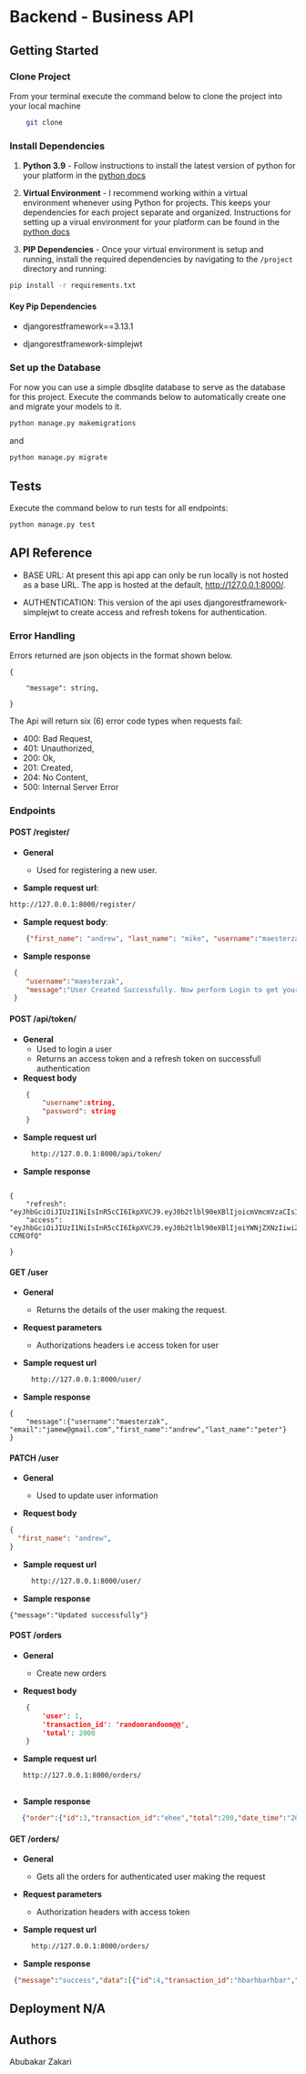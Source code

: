 # **Backend - Business API**

## **Getting Started**

### **Clone Project**
From your terminal execute the command below to clone the project into your local machine
```bash
    git clone 
```

### **Install Dependencies**

1. **Python 3.9** - Follow instructions to install the latest version of python for your platform in the [python docs](https://docs.python.org/3/using/unix.html#getting-and-installing-the-latest-version-of-python)

2. **Virtual Environment** - I recommend working within a virtual environment whenever using Python for projects. This keeps your dependencies for each project separate and organized. Instructions for setting up a virual environment for your platform can be found in the [python docs](https://packaging.python.org/guides/installing-using-pip-and-virtual-environments/)

3. **PIP Dependencies** - Once your virtual environment is setup and running, install the required dependencies by navigating to the `/project` directory and running:

```bash
pip install -r requirements.txt
```

#### **Key Pip Dependencies**

- djangorestframework==3.13.1

- djangorestframework-simplejwt


### **Set up the Database**

For now you can use a simple dbsqlite database to serve as the database for this project. Execute the commands below to automatically create one and migrate your models to it.

```bash
python manage.py makemigrations
```
and

```bash
python manage.py migrate
```

## **Tests**

Execute the command below to run tests for all endpoints:

```bash
python manage.py test
```


## **API Reference**

- BASE URL: At present this api app can only be run locally is not hosted as a base URL. The app is hosted at the default, http://127.0.0.1:8000/.

- AUTHENTICATION: This version of the api uses djangorestframework-simplejwt to create access and refresh tokens for authentication.

### **Error Handling**

Errors returned are json objects in the format shown below.

``` json5
{

    "message": string,

}
```

The Api will return six (6) error code types when requests fail:

- 400: Bad Request,
- 401: Unauthorized,
- 200: Ok,
- 201: Created,
- 204: No Content,
- 500: Internal Server Error

### **Endpoints**

#### **POST /register/**

- **General**

    - Used for registering a new user.
    
 - **Sample request url**:
``` bash 
http://127.0.0.1:8000/register/
```

- **Sample request body**:
``` json
    {"first_name": "andrew", "last_name": "mike", "username":"maesterzak","password":"mike@@1aa"}
```

 - **Sample response**

``` json
 {
    "username":"maesterzak",
    "message":"User Created Successfully. Now perform Login to get your token"
 }
```

#### **POST /api/token/**

- **General**
  - Used to login a user
  - Returns an access token and a refresh token on successfull authentication 
- **Request body**
``` json
    {
        "username":string,
        "password": string
    }
```

- **Sample request url**
  ``` bash
    http://127.0.0.1:8000/api/token/
  ```

- **Sample response**

```json5

{
    "refresh": "eyJhbGciOiJIUzI1NiIsInR5cCI6IkpXVCJ9.eyJ0b2tlbl90eXBlIjoicmVmcmVzaCIsImV4cCI6MTY2Mzk0MDc3NCwiaWF0IjoxNjYzODU0Mzc0LCJqdGkiOiJmNDM3NGFmYTI0MTI0ZTA1OTM1MWJhNGI2MmJlMzQyYSIsInVzZXJfaWQiOjIyfQ.79VFo8MVgQktutWmWv8BOs8d85S5NWs5jbhsEfHJ5u8",
    "access": "eyJhbGciOiJIUzI1NiIsInR5cCI6IkpXVCJ9.eyJ0b2tlbl90eXBlIjoiYWNjZXNzIiwiZXhwIjoxNjYzODYyMTc0LCJpYXQiOjE2NjM4NTQzNzQsImp0aSI6IjdjMTQ0OGZkNzg2MzQwZTBiNDk0YjNjMTY2ZjgzZGY2IiwidXNlcl9pZCI6MjJ9.cjesnPnn7cmFJjVCZLki2AmReb2jO5H4aTQ-CCMEOfQ"

} 
```

#### **GET /user**

- **General**
    - Returns the details of the user making the request.

- **Request parameters**
    - Authorizations headers i.e access token for user

- **Sample request url**
  ``` bash
    http://127.0.0.1:8000/user/
  ```

- **Sample response**

```json5
{
    "message":{"username":"maesterzak",             "email":"jamew@gmail.com","first_name":"andrew","last_name":"peter"}
}
```


#### **PATCH /user**

- **General**
    - Used to update user information

- **Request body**
``` json
{
  "first_name": "andrew",
}
  ```

- **Sample request url**
  ``` bash
    http://127.0.0.1:8000/user/
  ```

- **Sample response**

```json5
{"message":"Updated successfully"}
```


#### **POST /orders**

- **General**
    -  Create new orders

- **Request body**
``` json
    {
        'user': 1,
        'transaction_id': 'randomrandoom@@',
        'total': 2000
    }
```
    
- **Sample request url**
  ``` bash
  http://127.0.0.1:8000/orders/
    
  ```

- **Sample response**

``` json
   {"order":{"id":3,"transaction_id":"ehee","total":200,"date_time":"2022-09-22T14:28:01.824710Z","user":3},"message":"Order Created Successfully."}
```

#### **GET /orders/**

- **General**
    - Gets all the orders for authenticated user making the request

- **Request parameters**
    - Authorization headers with access token

- **Sample request url**
  ``` bash
    http://127.0.0.1:8000/orders/
  ```

- **Sample response**

``` json
 {"message":"success","data":[{"id":4,"transaction_id":"hbarhbarhbar","total":100,"date_time":"2022-09-22T15:08:02.138772Z","user":22}]}
```



## Deployment N/A

## Authors
Abubakar Zakari

